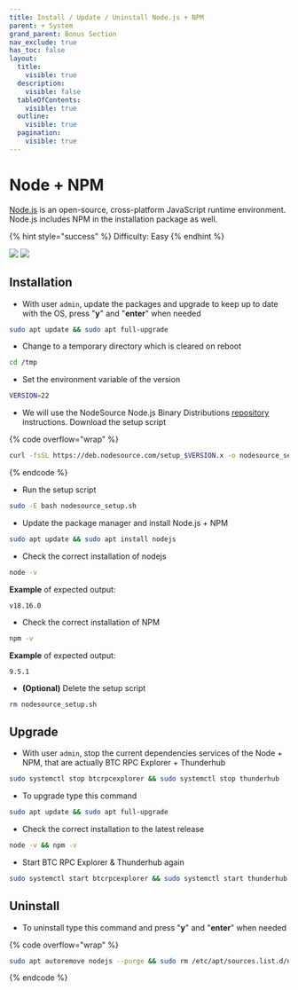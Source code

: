 ```yaml
---
title: Install / Update / Uninstall Node.js + NPM
parent: + System
grand_parent: Bonus Section
nav_exclude: true
has_toc: false
layout:
  title:
    visible: true
  description:
    visible: false
  tableOfContents:
    visible: true
  outline:
    visible: true
  pagination:
    visible: true
---
```


# Node + NPM

[Node.js](https://nodejs.org) is an open-source, cross-platform JavaScript runtime environment. Node.js includes NPM in the installation package as well.

{% hint style="success" %}
Difficulty: Easy
{% endhint %}

![](../../images/nodejs-logo.png) ![](../../images/npm-logo.png)

## Installation

* With user `admin`, update the packages and upgrade to keep up to date with the OS, press "**y**" and "**enter**" when needed

```bash
sudo apt update && sudo apt full-upgrade
```

* Change to a temporary directory which is cleared on reboot

```bash
cd /tmp
```

* Set the environment variable of the version

```bash
VERSION=22
```

* We will use the NodeSource Node.js Binary Distributions [repository](https://github.com/nodesource/distributions) instructions. Download the setup script

{% code overflow="wrap" %}
```sh
curl -fsSL https://deb.nodesource.com/setup_$VERSION.x -o nodesource_setup.sh
```
{% endcode %}

* Run the setup script

```bash
sudo -E bash nodesource_setup.sh
```

* Update the package manager and install Node.js + NPM

```sh
sudo apt update && sudo apt install nodejs
```

* Check the correct installation of nodejs

```sh
node -v
```

**Example** of expected output:

```
v18.16.0
```

* Check the correct installation of NPM

```sh
npm -v
```

**Example** of expected output:

```
9.5.1
```

* **(Optional)** Delete the setup script

```bash
rm nodesource_setup.sh
```

## Upgrade

* With user `admin`, stop the current dependencies services of the Node + NPM, that are actually BTC RPC Explorer + Thunderhub

```bash
sudo systemctl stop btcrpcexplorer && sudo systemctl stop thunderhub
```

* To upgrade type this command

```sh
sudo apt update && sudo apt full-upgrade
```

* Check the correct installation to the latest release

```bash
node -v && npm -v
```

* Start BTC RPC Explorer & Thunderhub again

```bash
sudo systemctl start btcrpcexplorer && sudo systemctl start thunderhub
```

## Uninstall

* To uninstall type this command and press "**y**" and "**enter**" when needed

{% code overflow="wrap" %}
```sh
sudo apt autoremove nodejs --purge && sudo rm /etc/apt/sources.list.d/nodesource.list
```
{% endcode %}
